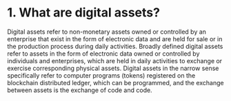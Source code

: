 # 1. What are digital assets?

Digital assets refer to non-monetary assets owned or controlled by an enterprise that exist in the form of electronic data and are held for sale or in the production process during daily activities. Broadly defined digital assets refer to assets in the form of electronic data owned or controlled by individuals and enterprises, which are held in daily activities to exchange or exercise corresponding physical assets. Digital assets in the narrow sense specifically refer to computer programs (tokens) registered on the blockchain distributed ledger, which can be programmed, and the exchange between assets is the exchange of code and code.
